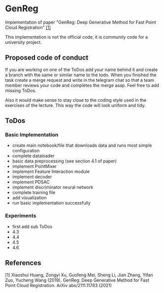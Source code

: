 # GenReg
Implementation of paper "GenReg: Deep Generative Method for Fast Point Cloud Registration" [[1]](#1)

This implementation is not the official code, it is community code for a university project.

## Proposed code of conduct
If you are working on one of the ToDos add your name behind it and create a branch with the same or similar name to the todo. When you finished 
the task create a merge request and write in the telegram chat so that a team member reviews your code and completes the merge asap.
Feel free to add missing ToDos.

Also it would make sense to stay close to the coding style used in the exercises of the lecture. This way the code will look uniform and tidy.

## ToDos
### Basic Implementation
- create main notebook/file that downloads data and runs most simple configuration
- complete dataloader
- basic data preprocessing (see section 4.1 of paper)
- implement PointMixer
- implement Feature Interaction module
- implement decoder
- implement PDSAC
- implement discriminator neural network
- complete training file
- add visualization
- run basic implementation successfully
### Experiments
- first add sub ToDos
- 4.3
- 4.4
- 4.5
- 4.6

## References
<a id="1">[1]</a> 
Xiaoshui Huang, Zongyi Xu, Guofeng Mei, Sheng Li, Jian Zhang, Yifan Zuo, Yucheng Wang (2019). 
GenReg: Deep Generative Method for Fast Point Cloud Registration.
ArXiv abs/2111.11783 (2021)
